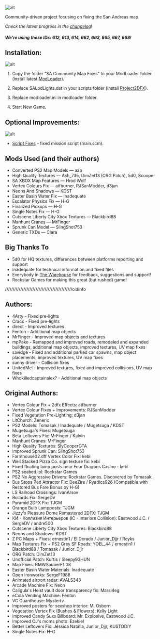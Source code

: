 ![alt](https://i.imgur.com/3I8mEQI.png)

Community-driven project focusing on fixing the San Andreas map.

*Check the latest progress in the [changelog](https://github.com/UnitedMel/-SA-Community-Map-Fixes/blob/main/CHANGELOG.md)*!
##### We're using these IDs: 612, 613, 614, 662, 663, 665, 667, 668!

## Installation:
![alt](https://i.imgur.com/HtmoW07.png)
1. Copy the folder "SA Community Map Fixes" to your ModLoader folder (install latest [ModLoader](https://github.com/thelink2012/modloader/releases)).

2. Replace SALodLights.dat in your scripts folder (install [Project2DFX](https://github.com/ThirteenAG/III.VC.SA.IV.Project2DFX/releases/tag/gtasa)).

3. Replace modloader.ini in modloader folder.

4. Start New Game.

## Optional Improvements:
![alt](https://i.imgur.com/imQTEoN.png)
- [Script Fixes](https://gtaforums.com/topic/937827-gta-sa-script-fixes-finding-and-fixing-script-glitches/) - fixed mission script (main.scm).

## Mods Used (and their authors)
- Converted PS2 Map Models — aap
- High Quality Textures — Ash_735, DimZet13 (ORG Patch), 5d0, Scooper
- SA XBOX Map Features — Hrod Wolf
- Vertex Colours Fix — atfburner, RJSanModder, d3jan
- Neons And Shadows — KDST
- Easter Basin Water Fix — Inadequate
- Escalator Physics Fix — H-G
- Finalized Pickups — H-G
- Single Notes Fix — H-G
- Cutscene Liberty City Xbox Textures — Blackbird88
- Manhunt Cranes — MrFinger
- Sprunk Can Model — SlingShot753
- Generic TXDs — Clara

## Big Thanks To
- 5d0 for HQ textures, differences between platforms reporting and support
- Inadequate for technical information and fixed files
- Everybody in [The Warehouse](https://discord.gg/uVsEnha) for feedback, suggestions and support!
- Rockstar Games for making this great (but rushed) game!

////////////////////////////////////////////oldinfo
## Authors:
- 4Arty - Fixed pre-lights
- Cracc - Fixed pre-lights
- direct - Improved textures
- Fenton - Additional map objects
- MrFinger - Improved map objects and textures
- mpPako - Remapped and improved roads, remodeled and expanded buildings, additional map objects, improved textures, UV map fixes
- savidge - Fixed and additional parked car spawns, map object placements, improved textures, UV map fixes
- sunny driver - Collision fixes
- UnitedMel - Improved textures, fixed and improved collisions, UV map fixes
- Whokilledcaptainalex? - Additional map objects

## Original Authors:
- Vertex Colour Fix + 2dfx Effects: atfburner
- Vertex Colour Fixes + Improvements: RJSanModder
- Fixed Vegetation Pre-Lighting: d3jan
- LitChurch: Zeneric
- PS2 Models: Tomasak / Inadequate / Mugetsuga / KDST
- Mugetsuga's Fixes: Mugetsuga
- Beta Leftovers Fix: MrFinger / Kalvin
- Manhunt Cranes: MrFinger
- High Quality Textures: SlyCooperGTA
- Improved Sprunk Can: SlingShot753
- Farmhouse02.dff Vertex Color Fix: kebi
- Well Stacked Pizza Co. sign texture fix: kebi
- Fixed floating lamp posts near Four Dragons Casino - kebi
- PS2 seabed.ipl: Rockstar Games
- PS2 No Aggressive Drivers: Rockstar Games. Discovered by Tomasak.
- Bus Stops Ped Attractor Fix: DeeZire / Ryadica926 (Compatible with Restored Bus Fare Bonus by H-G)
- LS Railroad Crossings: IvanArsov
- Bollards Fix: SergeDV
- Pyramid 2DFX Fix: TJGM
- Orange Bulb Lampposts: TJGM
- Jizzy's Pleasure Dome Remastered 2DFX: TJGM
- КИ - Коллизия Интерьеров (IC - Interiors Collision): Eastwood J.C. / SergeDV / andre500
- Cutscene Liberty City Xbox Textures: Blackbird88
- Neons and Shadows: KDST
- Z PC Maps + Fixes: ernestin1 / El Dorado / Junior_Djjr / Reyks
- Map Textures Fix + PS2 Grey SF Roads: YOEL_44 / ernestin1 / Blackbird88 / Tomasak / Junior_Djjr
- ORG Patch: DimZet13
- Unofficial Patch: Kurtis / Sleepy93HUN
- Map Fixes: BMWSauberF1.08
- Easter Basin Water Materials: Inadequate
- Open Ironworks: SergeF1988
- Animated airport radar: AVALS343
- Arcade Machine Fix: Neon
- Caligula's Heist vault door transparency fix: Marsi4eg
- eCola Vending Machine: Fenton
- VC Guardhouse: Mystertv
- Improved posters for sexshop interior: M. Osborn
- Vegetation Vertex Fix (Bushes & Flowers): Kelly Light
- Improved Candy Suxx Billboard: Mr. Explosive, Eastwood J.C.
- Improved CJ's moms photo: Ezekiel
- Better Leftovers Fix: Jéssica Natália, Junior_Djjr, KUSTODIY
- Single Notes Fix: H-G
